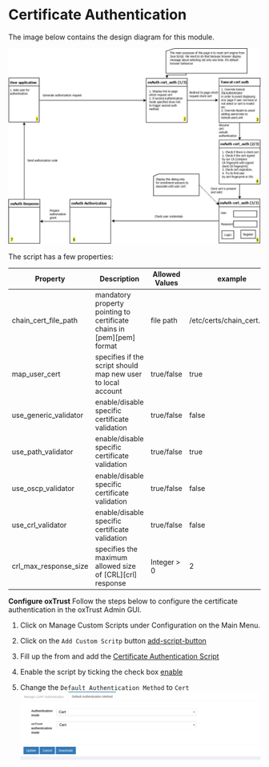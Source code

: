 # Certificate Authentication
The image below contains the design diagram for this module.

![cert-design](../img/admin-guide/multi-factor/cert-design.jpg)

The script has a few properties:

|       Property        |Description|   Allowed Values                  |example|
|-------|--------------|------------|-----------------|
|chain_cert_file_path   |mandatory property pointing to certificate chains in [pem][pem] format |file path| /etc/certs/chain_cert.pem   |
|map_user_cert          |specifies if the script should map new user to local account           |true/false| true|
|use_generic_validator  |enable/disable specific certificate validation                         |true/false| false|
|use_path_validator     |enable/disable specific certificate validation                         |true/false| true|
|use_oscp_validator|enable/disable specific certificate validation                              |true/false| false|
|use_crl_validator|enable/disable specific certificate validation                               |true/false| false|
|crl_max_response_size  |specifies the maximum allowed size of [CRL][crl] response              | Integer > 0| 2|

**Configure oxTrust**
Follow the steps below to configure the certificate authentication in the oxTrust Admin GUI.

1. Click on Manage Custom Scripts under Configuration on the Main Menu.

2. Click on the `Add Custom Scritp` button
[add-script-button](../img/admin-guide/multi-factor/add-script-button.png)

3. Fill up the from and add the [Certificate Authentication Script](./UserCertExternalAuthenticator.py)

4. Enable the script by ticking the check box
[enable](../img/admin-guide/enable.png)

5. Change the `Default Authentication Method` to `Cert`
![cert](../img/admin-guide/multi-factor/cert.png)
